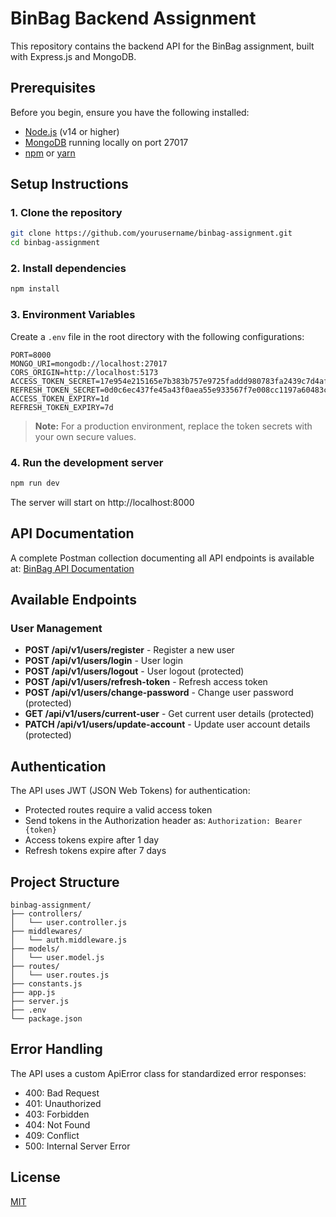 # BinBag Backend Assignment

This repository contains the backend API for the BinBag assignment, built with Express.js and MongoDB.

## Prerequisites

Before you begin, ensure you have the following installed:
- [Node.js](https://nodejs.org/) (v14 or higher)
- [MongoDB](https://www.mongodb.com/try/download/community) running locally on port 27017
- [npm](https://www.npmjs.com/) or [yarn](https://yarnpkg.com/)

## Setup Instructions

### 1. Clone the repository
```bash
git clone https://github.com/yourusername/binbag-assignment.git
cd binbag-assignment
```

### 2. Install dependencies
```bash
npm install
```

### 3. Environment Variables
Create a `.env` file in the root directory with the following configurations:

```
PORT=8000
MONGO_URI=mongodb://localhost:27017
CORS_ORIGIN=http://localhost:5173
ACCESS_TOKEN_SECRET=17e954e215165e7b383b757e9725faddd980783fa2439c7d4af65ce62dfe1a724567uhnsdvxsg
REFRESH_TOKEN_SECRET=0d0c6ec437fe45a43f0aea55e933567f7e008cc1197a60483cfe5d1f336e955d43567gyxbhsxjxs
ACCESS_TOKEN_EXPIRY=1d
REFRESH_TOKEN_EXPIRY=7d
```

> **Note:** For a production environment, replace the token secrets with your own secure values.

### 4. Run the development server
```bash
npm run dev
```

The server will start on http://localhost:8000

## API Documentation

A complete Postman collection documenting all API endpoints is available at:
[BinBag API Documentation](https://documenter.getpostman.com/view/31798108/2sB2cRC4Zu)

## Available Endpoints

### User Management
- **POST /api/v1/users/register** - Register a new user
- **POST /api/v1/users/login** - User login
- **POST /api/v1/users/logout** - User logout (protected)
- **POST /api/v1/users/refresh-token** - Refresh access token
- **POST /api/v1/users/change-password** - Change user password (protected)
- **GET /api/v1/users/current-user** - Get current user details (protected)
- **PATCH /api/v1/users/update-account** - Update user account details (protected)

## Authentication

The API uses JWT (JSON Web Tokens) for authentication:
- Protected routes require a valid access token
- Send tokens in the Authorization header as: `Authorization: Bearer {token}`
- Access tokens expire after 1 day
- Refresh tokens expire after 7 days

## Project Structure

```
binbag-assignment/
├── controllers/
│   └── user.controller.js
├── middlewares/
│   └── auth.middleware.js
├── models/
│   └── user.model.js
├── routes/
│   └── user.routes.js
├── constants.js
├── app.js
├── server.js
├── .env
└── package.json
```

## Error Handling

The API uses a custom ApiError class for standardized error responses:
- 400: Bad Request
- 401: Unauthorized
- 403: Forbidden
- 404: Not Found
- 409: Conflict
- 500: Internal Server Error

## License

[MIT](LICENSE)

